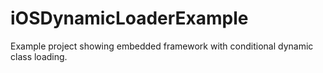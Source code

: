 # iOSDynamicLoaderExample
Example project showing embedded framework with conditional dynamic class loading.
